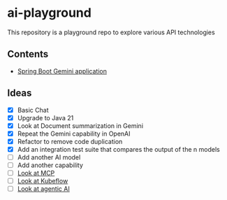# ai-playground

This repository is a playground repo to explore various API technologies

## Contents

- [Spring Boot Gemini application](./gemini/README.MD)

## Ideas

- [x] Basic Chat
- [x] Upgrade to Java 21
- [x] Look at Document summarization in Gemini
- [x] Repeat the Gemini capability in OpenAI
- [x] Refactor to remove code duplication
- [x] Add an integration test suite that compares the output of the n models 
- [ ] Add another AI model
- [ ] Add another capability
- [ ] [Look at MCP](mcp/Gemini-Suggestion.MD)
- [ ] [Look at Kubeflow](kubeflow/Gemini-Suggestion.MD)
- [ ] [Look at agentic AI](agentic/Gemini-Suggestion.MD)